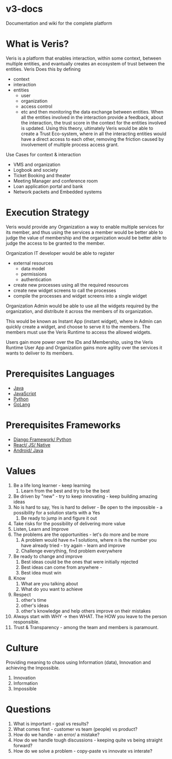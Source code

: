 # v3-docs
Documentation and wiki for the complete platform

# What is Veris? 

Veris is a platform that enables interaction, within some context, between multiple entities, and evantually creates an ecosystem of trust between the entities.
Veris Does this by defining
- context
- interaction
- entities
    - user
    - organization
    - access control
    - etc
and then monitoring the data exchange between entities. When all the entities involved in the interaction provide a feedback, about the interaction, the trust score in the context for the entities involved is updated.
Using this theory, ultimately Veris would be able to create a Trust Eco-system, where in all the interacting entities would have a direct access to each other, removing the friction caused by involvement of multiple process access grant.

Use Cases for context & interaction

- VMS and organization
- Logbook and society
- Ticket Booking and theater
- Meeting Manager and conference room
- Loan application portal and bank
- Network packets and Embedded systems

# Execution Strategy

Veris would provide any Organization a way to enable multiple services for its member, and thus using the services a member would be better able to judge the value of membership and the organization would be better able to judge the access to be granted to the member.

Organization IT developer would be able to register
- external resources
    - data model
    - permissions
    - authentication
- create new processes using all the required resources
- create new widget screens to call the processes
- compile the processes and widget screens into a single widget

Organization Admin would be able to use all the widgets required by the organization, and distribute it across the members of its organization.

This would be known as Instant App (instant widget), where in Admin can quickly create a widget, and choose to serve it to the members. The members must use the Veris Runtime to access the allowed widgets.

Users gain more power over the IDs and Membership, using the Veris Runtime User App and Organization gains more agility over the services it wants to deliver to its members.

# Prerequisites Languages

- [Java](#)
- [JavaScript](https://github.com/getify/You-Dont-Know-JS)
- [Python](https://learnpythonthehardway.org/book/)
- [GoLang](https://tour.golang.org/welcome/1)

# Prerequisites Frameworks

- [Django Framework/ Python](#)
- [React/ JS/ Native](http://www.reactnativeexpress.com/)
- [Android/ Java](#)


# Values

1. Be a life long learner - keep learning
    1. Learn from the best and try to be the best
1. Be driven by "new" - try to keep innovating - keep building amazing ideas
1. No is hard to say, Yes is hard to deliver - Be open to the impossible - a possibility for a solution starts with a Yes
    1. Be ready to jump in and figure it out
1. Take risks for the possibility of delivering more value
1. Listen, Learn and Improve
1. The problems are the opportunities - let's do more and be more
    1. A problem would have n+1 solutions, where n is the number you have already tried - try again - learn and improve
    1. Challenge everything, find problem everywhere
1. Be ready to change and improve
    1. Best ideas could be the ones that were initially rejected
    1. Best ideas can come from anywhere - 
    1. Best idea must win
1. Know
    1. What are you talking about
    1. What do you want to achieve
1. Respect
    1. other's time
    1. other's ideas
    1. other's knowledge and help others improve on their mistakes
1. Always start with WHY -> then WHAT. The HOW you leave to the person responsible.
1. Trust & Transparency - among the team and members is paramount.

# Culture

Providing meaning to chaos using Information (data), Innovation and achieving the Impossible.

1. Innovation
1. Information
1. Impossible

# Questions

1. What is important - goal vs results?
1. What comes first - customer vs team (people) vs product?
1. How do we handle - an error/ a mistake?
1. How do we handle tough discussions - keeping quite vs being straight forward?
1. How do we solve a problem - copy-paste vs innovate vs interate?
